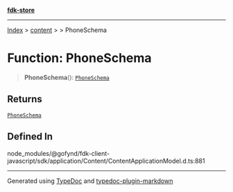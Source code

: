 [**fdk-store**](../../../README.md)
***

[Index](../../../API.md) > [content](../../README.md) > [<internal>](../README.md) > PhoneSchema

# Function: PhoneSchema

> **PhoneSchema**(): [`PhoneSchema`](../type-aliases/type-alias.PhoneSchema.md)

## Returns

[`PhoneSchema`](../type-aliases/type-alias.PhoneSchema.md)

## Defined In

node\_modules/@gofynd/fdk-client-javascript/sdk/application/Content/ContentApplicationModel.d.ts:881

***
Generated using [TypeDoc](https://typedoc.org/) and [typedoc-plugin-markdown](https://www.npmjs.com/package/typedoc-plugin-markdown)
